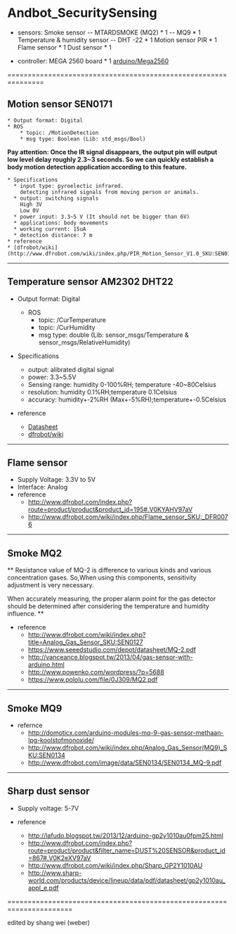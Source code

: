 # Andbot_SecuritySensing

* sensors:
	Smoke sensor -- MTARDSMOKE (MQ2) * 1
                            -- MQ9 * 1
	Temperature & humidity sensor -- DHT -22 * 1
	Motion sensor PIR * 1
	Flame sensor * 1
	Dust sensor * 1 

* controller:
	MEGA 2560 board * 1
	[arduino/Mega2560](https://www.arduino.cc/en/Main/arduinoBoardMega2560)

===============================================================

## Motion sensor SEN0171

	* Output format: Digital
	* ROS 
		* topic: /MotionDetection
		* msg type: Boolean (Lib: std_msgs/Bool)
	
**Pay attention: Once the IR signal disappears, the output pin will output low level delay roughly 2.3~3 seconds. So we can quickly establish a body motion detection application according to this feature.**  

	* Specifications
	  * input type: pyroelectic infrared.
	    detecting infrared signals from moving person or animals.
	  * output: switching signals
	    High 3V
	    Low 0V
	  * power input: 3.3~5 V (It should not be bigger than 6V)
	  * applications: body movements
	  * working current: 15uA
	  * detection distance: 7 m
	* reference 
    * [dfrobot/wiki](http://www.dfrobot.com/wiki/index.php/PIR_Motion_Sensor_V1.0_SKU:SEN0171)

-------------------------------------------------------------------------------------------------

## Temperature sensor AM2302 DHT22

* Output format: Digital
	* ROS 
		* topic: /CurTemperature
		* topic: /CurHumidity
		* msg type: double (Lib: sensor_msgs/Temperature & sensor_msgs/RelativeHumidity)
		
* Specifications
	* output: alibrated digital signal
	* power: 3.3~5.5V
	* Sensing range: humidity 0-100%RH; temperature -40~80Celsius
	* resolution: humidity 0.1%RH;temperature 0.1Celsius
	* accuracy: humidity+-2%RH (Max+-5%RH);temperature+-0.5Celsius

* reference
	* [Datasheet](https://cdn-shop.adafruit.com/datasheets/Digital+humidity+and+temperature+sensor+AM2302.pdf)
	* [dfrobot/wiki](http://www.dfrobot.com/wiki/index.php/DHT22_Temperature_and_humidity_module_SKU:SEN0137#More)

-------------------------------------------------------------------------------------------------

## Flame sensor

* Supply Voltage: 3.3V to 5V
* Interface: Analog
* reference 
	* http://www.dfrobot.com/index.php?route=product/product&product_id=195#.V0KYAHV97aV
	* http://www.dfrobot.com/wiki/index.php/Flame_sensor_SKU:_DFR0076

--------------------------------------------------------------------------------------------------

## Smoke MQ2

** Resistance value of MQ-2 is difference to various kinds and various concentration gases. So,When using this components, sensitivity adjustment is very necessary.

When accurately measuring, the proper alarm point for the gas detector should be determined after
considering the temperature and humidity influence. **

* reference
	* http://www.dfrobot.com/wiki/index.php?title=Analog_Gas_Sensor_SKU:SEN0127
	* https://www.seeedstudio.com/depot/datasheet/MQ-2.pdf
	* http://vanceance.blogspot.tw/2013/04/gas-sensor-with-arduino.html
	* http://www.powenko.com/wordpress/?p=5688
	* https://www.pololu.com/file/0J309/MQ2.pdf

--------------------------------------------------------------------------------------------------

## Smoke MQ9

* refernce 
	* http://domoticx.com/arduino-modules-mq-9-gas-sensor-methaan-lpg-koolstofmonoxide/
	* http://www.dfrobot.com/wiki/index.php/Analog_Gas_Sensor(MQ9)_SKU:SEN0134
	* http://www.dfrobot.com/image/data/SEN0134/SEN0134_MQ-9.pdf

---------------------------------------------------------------------------------------------------

## Sharp dust sensor

* Supply voltage: 5-7V

* reference
	* http://lafudo.blogspot.tw/2013/12/arduino-gp2y1010au0fpm25.html
	* http://www.dfrobot.com/index.php?route=product/product&filter_name=DUST%20SENSOR&product_id=867#.V0K2eXV97aV
	* http://www.dfrobot.com/wiki/index.php/Sharp_GP2Y1010AU
	* http://www.sharp-world.com/products/device/lineup/data/pdf/datasheet/gp2y1010au_appl_e.pdf

======================================================================

edited by shang wei (weber)



